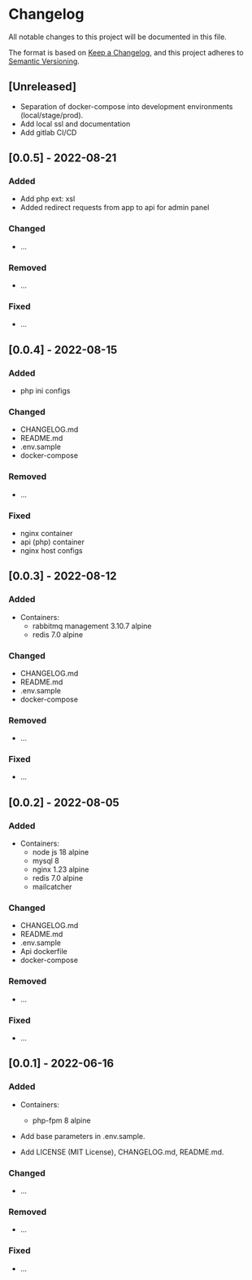 # Changelog

All notable changes to this project will be documented in this file.

The format is based on [Keep a Changelog](https://keepachangelog.com/en/1.0.0/),
and this project adheres to [Semantic Versioning](https://semver.org/spec/v2.0.0.html).

## [Unreleased]

- Separation of docker-compose into development environments (local/stage/prod).
- Add local ssl and documentation
- Add gitlab CI/CD

## [0.0.5] - 2022-08-21

### Added

- Add php ext: xsl
- Added redirect requests from app to api for admin panel

### Changed

- ...

### Removed

- ...

### Fixed

- ...

## [0.0.4] - 2022-08-15

### Added

- php ini configs

### Changed

- CHANGELOG.md
- README.md
- .env.sample
- docker-compose

### Removed

- ...

### Fixed

- nginx container
- api (php) container
- nginx host configs

## [0.0.3] - 2022-08-12

### Added

- Containers:
    - rabbitmq management 3.10.7 alpine
    - redis 7.0 alpine

### Changed

- CHANGELOG.md
- README.md
- .env.sample
- docker-compose

### Removed

- ...

### Fixed

- ...

## [0.0.2] - 2022-08-05

### Added

- Containers:
    - node js 18 alpine
    - mysql 8
    - nginx 1.23 alpine
    - redis 7.0 alpine
    - mailcatcher

### Changed

- CHANGELOG.md
- README.md
- .env.sample
- Api dockerfile
- docker-compose

### Removed

- ...

### Fixed

- ...

## [0.0.1] - 2022-06-16

### Added

- Containers:
    - php-fpm 8 alpine

- Add base parameters in .env.sample.
- Add LICENSE (MIT License), CHANGELOG.md, README.md.

### Changed

- ...

### Removed

- ...

### Fixed

- ...
